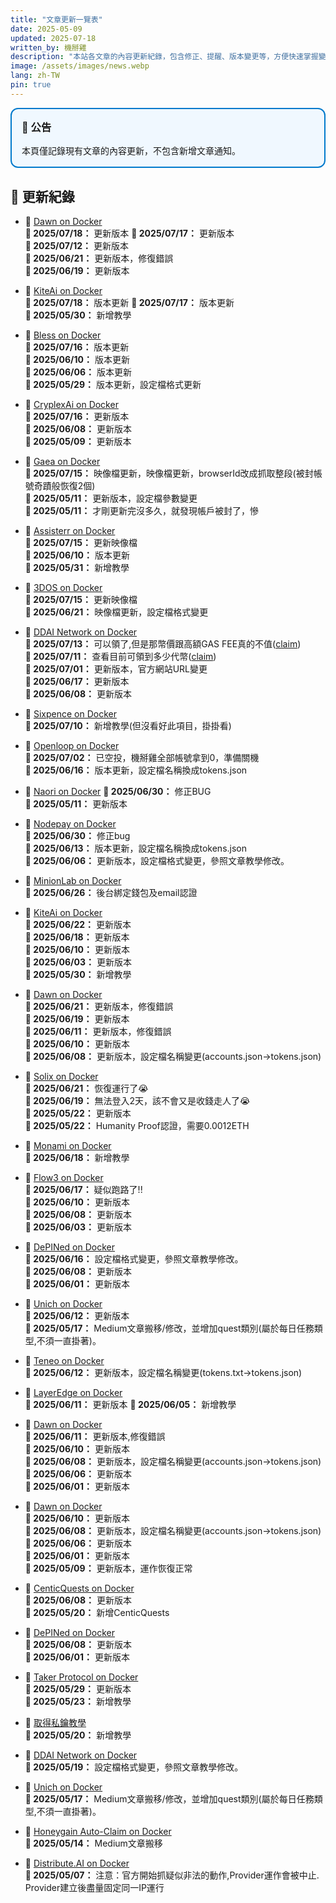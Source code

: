 ```yaml
---
title: "文章更新一覽表"
date: 2025-05-09
updated: 2025-07-18
written_by: 機掰雞
description: "本站各文章的內容更新紀錄，包含修正、提醒、版本變更等，方便快速掌握變動內容。"
image: /assets/images/news.webp
lang: zh-TW
pin: true
---
```


<div style="border: 2px solid #007acc; padding: 1rem; border-radius: 0.75rem; background-color: #f0f8ff; margin-bottom: 1.5rem;">
  <h3 style="margin-top: 0;">📢 公告</h3>
  <p style="margin: 0.5rem 0 0 0;">本頁僅記錄現有文章的內容更新，不包含新增文章通知。</p>
</div>

## 📅 更新紀錄

- 📝 [Dawn on Docker](/posts/Dawn-on-Docker/)  
  **📅 2025/07/18：** 更新版本
  **📅 2025/07/17：** 更新版本   
  **📅 2025/07/12：** 更新版本   
  **📅 2025/06/21：** 更新版本，修復錯誤  
  **📅 2025/06/19：** 更新版本

- 📝 [KiteAi on Docker](/posts/KiteAi-on-Docker/)  
  **📅 2025/07/18：** 版本更新
  **📅 2025/07/17：** 版本更新    
  **📅 2025/05/30：** 新增教學  

- 📝 [Bless on Docker](/posts/Bless-on-Docker/)  
  **📅 2025/07/16：** 版本更新  
  **📅 2025/06/10：** 版本更新  
  **📅 2025/06/06：** 版本更新  
  **📅 2025/05/29：** 版本更新，設定檔格式更新  
 
- 📝 [CryplexAi on Docker](/posts/CryplexAi-on-Docker/)  
  **📅 2025/07/16：** 更新版本  
  **📅 2025/06/08：** 更新版本  
  **📅 2025/05/09：** 更新版本  
 
- 📝 [Gaea on Docker](/posts/Gaea-on-Docker/)  
  **📅 2025/07/15：** 映像檔更新，映像檔更新，browserId改成抓取整段(被封帳號奇蹟般恢復2個)  
  **📅 2025/05/11：** 更新版本，設定檔參數變更  
  **📅 2025/05/11：** 才剛更新完沒多久，就發現帳戶被封了，慘  

- 📝 [Assisterr on Docker](/posts/Assisterr-on-Docker/)  
  **📅 2025/07/15：** 更新映像檔   
  **📅 2025/06/10：** 版本更新  
  **📅 2025/05/31：** 新增教學

- 📝 [3DOS on Docker](/posts/3DOS-on-Docker/)  
  **📅 2025/07/15：** 更新映像檔  
  **📅 2025/06/21：** 映像檔更新，設定檔格式變更

- 📝 [DDAI Network on Docker](/posts/DDAI-Network-on-Docker/)  
  **📅 2025/07/13：** 可以領了,但是那幣價跟高額GAS FEE真的不值([claim](https://app.ddai.space/claim))  
  **📅 2025/07/11：** 查看目前可領到多少代幣([claim](https://app.ddai.space/claim))   
  **📅 2025/07/01：** 更新版本，官方網站URL變更    
  **📅 2025/06/17：** 更新版本   
  **📅 2025/06/08：** 更新版本

  
- 📝 [Sixpence on Docker](/posts/Sixpence-on-Docker/)  
  **📅 2025/07/10：** 新增教學(但沒看好此項目，掛掛看)  

- 📝 [Openloop on Docker](/posts/Openloop-on-Docker/)  
  **📅 2025/07/02：** 已空投，機掰雞全部帳號拿到0，準備關機  
  **📅 2025/06/16：** 版本更新，設定檔名稱換成tokens.json

- 📝 [Naori on Docker](/posts/Naoris-on-Docker/)
  **📅 2025/06/30：** 修正BUG  
  **📅 2025/05/11：** 更新版本

- 📝 [Nodepay on Docker](/posts/Nodepay-on-Docker/)  
  **📅 2025/06/30：** 修正bug  
  **📅 2025/06/13：** 版本更新，設定檔名稱換成tokens.json  
  **📅 2025/06/06：** 更新版本，設定檔格式變更，參照文章教學修改。

- 📝 [MinionLab on Docker](/posts/MinionLab-on-Docker/)  
  **📅 2025/06/26：** 後台綁定錢包及email認證

- 📝 [KiteAi on Docker](/posts/KiteAi-on-Docker/)  
  **📅 2025/06/22：** 更新版本  
  **📅 2025/06/18：** 更新版本  
  **📅 2025/06/10：** 更新版本  
  **📅 2025/06/03：** 更新版本  
  **📅 2025/05/30：** 新增教學

- 📝 [Dawn on Docker](/posts/Dawn-on-Docker/)  
  **📅 2025/06/21：** 更新版本，修復錯誤  
  **📅 2025/06/19：** 更新版本  
  **📅 2025/06/11：** 更新版本，修復錯誤  
  **📅 2025/06/10：** 更新版本  
  **📅 2025/06/08：** 更新版本，設定檔名稱變更(accounts.json->tokens.json)

- 📝 [Solix on Docker](/posts/Solix-on-Docker/)  
  **📅 2025/06/21：** 恢復運行了😭     
  **📅 2025/06/19：** 無法登入2天，該不會又是收錢走人了😭    
  **📅 2025/05/22：** 更新版本   
  **📅 2025/05/22：** Humanity Proof認證，需要0.0012ETH

- 📝 [Monami on Docker](/posts/Monami-on-Docker/)  
  **📅 2025/06/18：** 新增教學


- 📝 [Flow3 on Docker](/posts/Flow3-on-Docker/)  
  **📅 2025/06/17：** 疑似跑路了!!  
  **📅 2025/06/10：** 更新版本   
  **📅 2025/06/08：** 更新版本   
  **📅 2025/06/03：** 更新版本


- 📝 [DePINed on Docker](/posts/DePINed-on-Docker/)  
  **📅 2025/06/16：** 設定檔格式變更，參照文章教學修改。  
  **📅 2025/06/08：** 更新版本   
  **📅 2025/06/01：** 更新版本


- 📝 [Unich on Docker](/posts/Unich-on-Docker/)   
  **📅 2025/06/12：** 更新版本  
  **📅 2025/05/17：** Medium文章搬移/修改，並增加quest類別(屬於每日任務類型,不須一直掛著)。

- 📝 [Teneo on Docker](/posts/Teneo-on-Docker/)  
  **📅 2025/06/12：** 更新版本，設定檔名稱變更(tokens.txt->tokens.json)

- 📝 [LayerEdge on Docker](/posts/LayerEdge-on-Docker/)  
  **📅 2025/06/11：** 更新版本
  **📅 2025/06/05：** 新增教學
- 📝 [Dawn on Docker](/posts/Dawn-on-Docker/)  
  **📅 2025/06/11：** 更新版本,修復錯誤  
  **📅 2025/06/10：** 更新版本  
  **📅 2025/06/08：** 更新版本，設定檔名稱變更(accounts.json->tokens.json)  
  **📅 2025/06/06：** 更新版本  
  **📅 2025/06/01：** 更新版本

- 📝 [Dawn on Docker](/posts/Dawn-on-Docker/)  
  **📅 2025/06/10：** 更新版本  
  **📅 2025/06/08：** 更新版本，設定檔名稱變更(accounts.json->tokens.json)  
  **📅 2025/06/06：** 更新版本  
  **📅 2025/06/01：** 更新版本  
  **📅 2025/05/09：** 更新版本，運作恢復正常
 
- 📝 [CenticQuests on Docker](/posts/CenticQuests-on-Docker/)  
  **📅 2025/06/08：** 更新版本  
  **📅 2025/05/20：** 新增CenticQuests

- 📝 [DePINed on Docker](/posts/DePINed-on-Docker/)  
  **📅 2025/06/08：** 更新版本   
  **📅 2025/06/01：** 更新版本


- 📝 [Taker Protocol on Docker](/posts/Taker-Protocol-on-Docker/)  
  **📅 2025/05/29：** 更新版本  
  **📅 2025/05/23：** 新增教學


- 📝 [取得私鑰教學](/posts/Get-Your-Private-Key/)  
  **📅 2025/05/20：** 新增教學

- 📝 [DDAI Network on Docker](/posts/DDAI-Network-on-Docker/)  
  **📅 2025/05/19：** 設定檔格式變更，參照文章教學修改。

- 📝 [Unich on Docker](/posts/Unich-on-Docker/)  
  **📅 2025/05/17：** Medium文章搬移/修改，並增加quest類別(屬於每日任務類型,不須一直掛著)。

- 📝 [Honeygain Auto-Claim on Docker](/posts/Honeygain-Claim-Bot-on-Docker/)  
  **📅 2025/05/14：** Medium文章搬移



- 📝 [Distribute.AI on Docker](/posts/DistributeAI-on-Docker)  
  **📅 2025/05/07：** 注意：官方開始抓疑似非法的動作,Provider運作會被中止. Provider建立後盡量固定同一IP運行  
